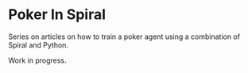 # Poker In Spiral

Series on articles on how to train a poker agent using a combination of Spiral and Python.

Work in progress.
